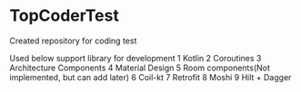 # TopCoderTest
Created repository for coding test

Used below support library for development 
1 Kotlin
2 Coroutines
3 Architecture Components
4 Material Design
5 Room components(Not implemented, but can add later)
6 Coil-kt
7 Retrofit
8 Moshi
9 Hilt + Dagger

